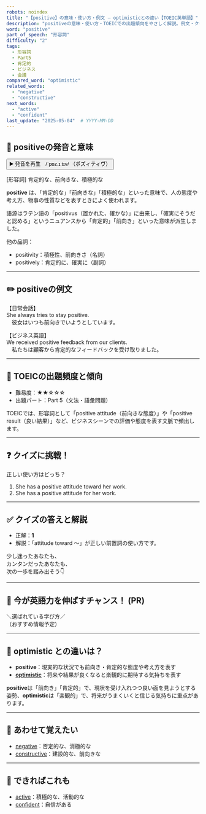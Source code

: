 ```yaml
---
robots: noindex
title: "【positive】の意味・使い方・例文 ― optimisticとの違い【TOEIC英単語】"
description: "positiveの意味・使い方・TOEICでの出題傾向をやさしく解説。例文・クイズ付きでoptimisticとの違いもわかりやすく学べます。"
word: "positive"
part_of_speech: "形容詞"
difficulty: "2"
tags:
  - 形容詞
  - Part5
  - 肯定的
  - ビジネス
  - 会議
compared_word: "optimistic"
related_words:
  - "negative"
  - "constructive"
next_words:
  - "active"
  - "confident"
last_update: "2025-05-04"  # YYYY-MM-DD
---
```


## 🔰 positiveの発音と意味

<button class="play-audio" onclick="playTTS('positive')">
  <span class="play-audio-main">
    ▶️ 発音を再生　/ˈpɒz.ɪ.tɪv/
  </span>
  <span class="play-audio-sub">
    （ポズィティヴ）
  </span>
</button>

[形容詞] 肯定的な、前向きな、積極的な

**positive** は、「肯定的な」「前向きな」「積極的な」といった意味で、人の態度や考え方、物事の性質などを表すときによく使われます。

語源はラテン語の「positivus（置かれた、確かな）」に由来し、「確実にそうだと認める」というニュアンスから「肯定的」「前向き」といった意味が派生しました。

他の品詞：  
- positivity：積極性、前向きさ（名詞）
- positively：肯定的に、確実に（副詞）

---

## ✏️ positiveの例文

【日常会話】  
She always tries to stay positive.  
　彼女はいつも前向きでいようとしています。

【ビジネス英語】  
We received positive feedback from our clients.  
　私たちは顧客から肯定的なフィードバックを受け取りました。

---

## 🎯 TOEICの出題頻度と傾向

- 難易度：★★☆☆☆
- 出題パート：Part 5（文法・語彙問題）

TOEICでは、形容詞として「positive attitude（前向きな態度）」や「positive result（良い結果）」など、ビジネスシーンでの評価や態度を表す文脈で頻出します。

---

## ❓ クイズに挑戦！

正しい使い方はどっち？

1. She has a positive attitude toward her work.  
2. She has a positive attitude for her work.

---

## ✅ クイズの答えと解説

- 正解：**1**
- 解説：「attitude toward ～」が正しい前置詞の使い方です。

少し迷ったあなたも、  
カンタンだったあなたも、  
次の一歩を踏み出そう👇️

---

## 🚀 今が英語力を伸ばすチャンス！ (PR)

<div class="info-center">
＼選ばれている学び方／<br>  
（おすすめ情報予定）
</div>

---

## 🤔  optimistic との違いは？

- **positive**：現実的な状況でも前向き・肯定的な態度や考え方を表す
- **[optimistic](/optimistic)**：将来や結果が良くなると楽観的に期待する気持ちを表す

**positive**は「前向き」「肯定的」で、現状を受け入れつつ良い面を見ようとする姿勢、**optimistic**は「楽観的」で、将来がうまくいくと信じる気持ちに重点があります。

---

## 🧩 あわせて覚えたい

- [negative](/negative)：否定的な、消極的な
- [constructive](/constructive)：建設的な、前向きな

---

## 📖 できればこれも

- [active](/active)：積極的な、活動的な
- [confident](/confident)：自信がある

<!-- cvid: aid20_bid31 -->
